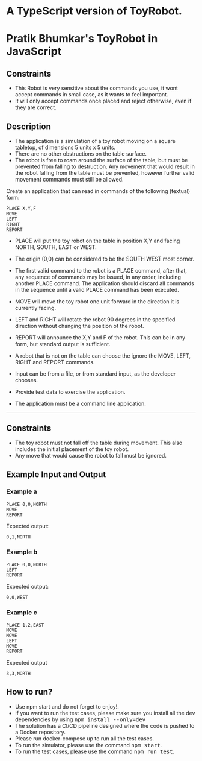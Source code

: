 # A TypeScript version of ToyRobot.
# Pratik Bhumkar's ToyRobot in JavaScript
## Constraints
 - This Robot is very sensitive about the commands you use, it wont accept commands in small case, as it wants to feel important.
 - It will only accept commands once placed and reject otherwise, even if they are correct.
 ## Description
- The application is a simulation of a toy robot moving on a square tabletop,
  of dimensions 5 units x 5 units.
- There are no other obstructions on the table surface.
- The robot is free to roam around the surface of the table, but must be
  prevented from falling to destruction. Any movement that would result in the
  robot falling from the table must be prevented, however further valid
  movement commands must still be allowed.

Create an application that can read in commands of the following (textual) form:

    PLACE X,Y,F
    MOVE
    LEFT
    RIGHT
    REPORT

- PLACE will put the toy robot on the table in position X,Y and facing NORTH,
  SOUTH, EAST or WEST.
- The origin (0,0) can be considered to be the SOUTH WEST most corner.
- The first valid command to the robot is a PLACE command, after that, any
  sequence of commands may be issued, in any order, including another PLACE
  command. The application should discard all commands in the sequence until
  a valid PLACE command has been executed.
- MOVE will move the toy robot one unit forward in the direction it is
  currently facing.
- LEFT and RIGHT will rotate the robot 90 degrees in the specified direction
  without changing the position of the robot.
- REPORT will announce the X,Y and F of the robot. This can be in any form,
  but standard output is sufficient.

- A robot that is not on the table can choose the ignore the MOVE, LEFT, RIGHT
  and REPORT commands.
- Input can be from a file, or from standard input, as the developer chooses.
- Provide test data to exercise the application.
- The application must be a command line application.
___
Constraints
-----------

- The toy robot must not fall off the table during movement. This also
  includes the initial placement of the toy robot.
- Any move that would cause the robot to fall must be ignored.

Example Input and Output
------------------------

### Example a

    PLACE 0,0,NORTH
    MOVE
    REPORT

Expected output:

    0,1,NORTH

### Example b

    PLACE 0,0,NORTH
    LEFT
    REPORT

Expected output:

    0,0,WEST

### Example c

    PLACE 1,2,EAST
    MOVE
    MOVE
    LEFT
    MOVE
    REPORT

Expected output

    3,3,NORTH
## How to run?
 - Use npm start and do not forget to enjoy!.
 - If you want to run the test cases, please make sure you install all the dev dependencies by using <span style="font-size:larger;">`npm install --only=dev`</span>
 - The solution has a CI/CD pipeline designed where the code is pushed to a Docker repository.
 - Please run docker-compose up to run all the test cases.
 - To run the simulator, please use the command <span style="font-size:larger;">`npm start`</span>.
 - To run the test cases, please use the command <span style="font-size:larger;">`npm run test`</span>.